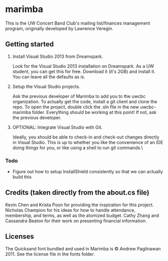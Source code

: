 # marimba

This is the UW Concert Band Club's mailing list/finances management program, originally developed by Lawrence Veregin.

## Getting started
1. Install Visual Studio 2013 from Dreamspark.

    Look for the Visual Studio 2013 installation on Dreamspark. As a UW student, you can get this for free. Download it (it's 2GB) and install it. You can leave all the defaults as is.

2. Setup the Visual Studio projects.

    Ask the previous developer of Marimba to add you to the uwcbc organization. To actually get the code, install a git client and clone the repo. To open the project, double click the .sln file in the new uwcbc-marimba folder. Everything should be working at this point! If not, ask the previous developer.

3. OPTIONAL: Integrate Visual Studio with Git.

    Ideally, you should be able to check-in and check-out changes directly in Visual Studio. This is up to whether you like the convenience of an IDE doing things for you, or like using a shell to run git commands.\
    
### Todo

* Figure out how to setup InstallShield consistently so that we can actually build this

## Credits (taken directly from the about.cs file)

Kevin Chen and Krista Poon for providing the inspiration for this project.
Nicholas Champion for his ideas for how to handle attendance, membership, and terms, as well as the atomized budget.
Cathy Zhang and Cassandra Beaton for their work on presenting financial information.

## Licenses

The Quicksand font bundled and used in Marimba is &copy; Andrew Paglinawan 2011. See the license file in the fonts folder.
